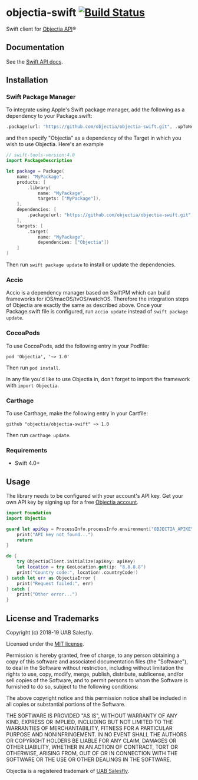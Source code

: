 # objectia-swift [![Build Status](https://travis-ci.org/objectia/objectia-swift.svg?branch=master)](https://travis-ci.org/objectia/objectia-swift) 

Swift client for [Objectia API](https://objectia.com)&reg;


## Documentation

See the [Swift API docs](https://docs.objectia.com//swift/).


## Installation

### Swift Package Manager

To integrate using Apple's Swift package manager, add the following as a dependency to your Package.swift:

```swift
.package(url: "https://github.com/objectia/objectia-swift.git", .upToNextMajor(from: "1.0.0"))
```

and then specify "Objectia" as a dependency of the Target in which you wish to use Objectia. Here's an example 

```swift
// swift-tools-version:4.0 
import PackageDescription

let package = Package(
    name: "MyPackage",
    products: [
        .library(
            name: "MyPackage",
            targets: ["MyPackage"]),
    ],
    dependencies: [
        .package(url: "https://github.com/objectia/objectia-swift.git", .upToNextMajor(from: "1.0.0"))
    ],
    targets: [
        .target(
            name: "MyPackage",
            dependencies: ["Objectia"])
    ]
)
```

Then run <code>swift package update</code> to install or update the dependencies.


### Accio

Accio is a dependency manager based on SwiftPM which can build frameworks for iOS/macOS/tvOS/watchOS. Therefore the integration steps of Objectia are exactly the same as described above. Once your Package.swift file is configured, run <code>accio update</code> instead of <code>swift package update</code>.


### CocoaPods

To use CocoaPods, add the following entry in your Podfile:

```
pod 'Objectia', '~> 1.0'
```

Then run <code>pod install</code>.

In any file you'd like to use Objectia in, don't forget to import the framework with <code>import Objectia</code>.


### Carthage

To use Carthage, make the following entry in your Cartfile:

```
github "objectia/objectia-swift" ~> 1.0
```

Then run <code>carthage update</code>.


### Requirements

* Swift 4.0+


## Usage

The library needs to be configured with your account's API key. Get your own API key by signing up for a free [Objectia account](https://objectia.com).

```swift
import Foundation
import Objectia

guard let apiKey = ProcessInfo.processInfo.environment["OBJECTIA_APIKEY"] else {
    print("API key not found...")
    return
}

do {
    try ObjectiaClient.initialize(apiKey: apiKey) 
    let location = try GeoLocation.get(ip: "8.8.8.8")
    print("Country code:", location!.countryCode!)
} catch let err as ObjectiaError {
    print("Request failed:", err) 
} catch {
    print("Other error...") 
}
```


## License and Trademarks

Copyright (c) 2018-19 UAB Salesfly.

Licensed under the [MIT license](https://en.wikipedia.org/wiki/MIT_License). 

Permission is hereby granted, free of charge, to any person obtaining a copy
of this software and associated documentation files (the "Software"), to deal
in the Software without restriction, including without limitation the rights
to use, copy, modify, merge, publish, distribute, sublicense, and/or sell
copies of the Software, and to permit persons to whom the Software is
furnished to do so, subject to the following conditions:

The above copyright notice and this permission notice shall be included in all
copies or substantial portions of the Software.

THE SOFTWARE IS PROVIDED "AS IS", WITHOUT WARRANTY OF ANY KIND, EXPRESS OR
IMPLIED, INCLUDING BUT NOT LIMITED TO THE WARRANTIES OF MERCHANTABILITY,
FITNESS FOR A PARTICULAR PURPOSE AND NONINFRINGEMENT. IN NO EVENT SHALL THE
AUTHORS OR COPYRIGHT HOLDERS BE LIABLE FOR ANY CLAIM, DAMAGES OR OTHER
LIABILITY, WHETHER IN AN ACTION OF CONTRACT, TORT OR OTHERWISE, ARISING FROM,
OUT OF OR IN CONNECTION WITH THE SOFTWARE OR THE USE OR OTHER DEALINGS IN THE
SOFTWARE.

Objectia is a registered trademark of [UAB Salesfly](https://www.salesfly.com). 
